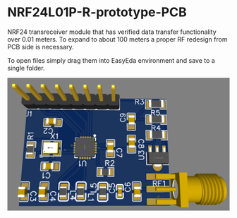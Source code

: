 # NRF24L01P-R-prototype-PCB

NRF24 transreceiver module that has verified data transfer functionality over 0.01 meters. To expand to about 100 meters a proper RF redesign from PCB side is necessary.

To open files simply drag them into EasyEda environment and save to a single folder.


<img src="https://github.com/ChipSelectCS/NRF24L01P-R-prototype-PCB/blob/main/image.png" width="600" />
